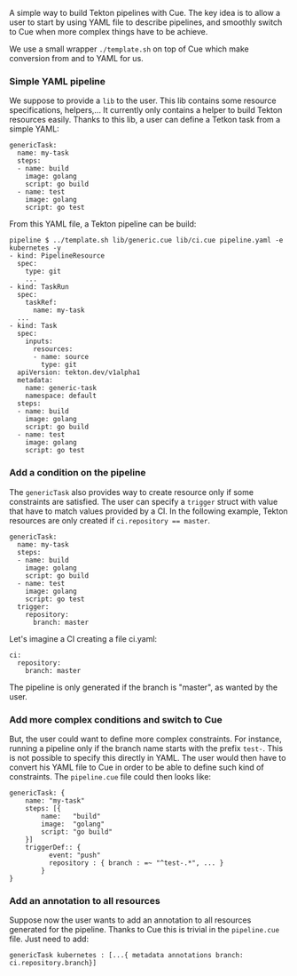 A simple way to build Tekton pipelines with Cue. The key idea is to
allow a user to start by using YAML file to describe pipelines, and
smoothly switch to Cue when more complex things have to be achieve.

We use a small wrapper `./template.sh` on top of Cue which make
conversion from and to YAML for us.

### Simple YAML pipeline

We suppose to provide a `lib` to the user. This lib contains some
resource specifications, helpers,... It currently only contains a
helper to build Tekton resources easily. Thanks to this lib, a user can
define a Tetkon task from a simple YAML:

    genericTask:
      name: my-task
      steps:
      - name: build
        image: golang
        script: go build
      - name: test
        image: golang
        script: go test

From this YAML file, a Tekton pipeline can be build:

    pipeline $ ../template.sh lib/generic.cue lib/ci.cue pipeline.yaml -e kubernetes -y
    - kind: PipelineResource
      spec:
        type: git
        ...
    - kind: TaskRun
      spec:
        taskRef:
          name: my-task
      ...
    - kind: Task
      spec:
        inputs:
          resources:
          - name: source
            type: git
      apiVersion: tekton.dev/v1alpha1
      metadata:
        name: generic-task
        namespace: default
      steps:
      - name: build
        image: golang
        script: go build
      - name: test
        image: golang
        script: go test


### Add a condition on the pipeline

The `genericTask` also provides way to create resource only if some
constraints are satisfied. The user can specify a `trigger` struct
with value that have to match values provided by a CI. In the following example, Tekton resources are only created if `ci.repository == master`.

    genericTask:
      name: my-task
      steps:
      - name: build
        image: golang
        script: go build
      - name: test
        image: golang
        script: go test
      trigger:
        repository:
          branch: master

Let's imagine a CI creating a file ci.yaml:

    ci:
      repository:
        branch: master

The pipeline is only generated if the branch is "master", as wanted by the user.


### Add more complex conditions and switch to Cue

But, the user could want to define more complex constraints. For
instance, running a pipeline only if the branch name starts with the
prefix `test-`. This is not possible to specify this directly in
YAML. The user would then have to convert his YAML file to Cue in
order to be able to define such kind of constraints. The
`pipeline.cue` file could then looks like:

    genericTask: {
    	name: "my-task"
    	steps: [{
    		name:   "build"
    		image:  "golang"
    		script: "go build"
    	}]
    	triggerDef:: {
              event: "push"
              repository : { branch : =~ "^test-.*", ... }
            }
    }


### Add an annotation to all resources

Suppose now the user wants to add an annotation to all resources
generated for the pipeline. Thanks to Cue this is trivial in the
`pipeline.cue` file. Just need to add:

    genericTask kubernetes : [...{ metadata annotations branch: ci.repository.branch}]

